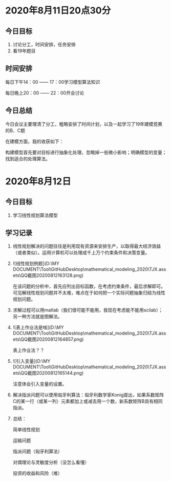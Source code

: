 # 2020年8月11日20点30分

## 今日目标

1. 讨论分工，时间安排，任务安排
2. 看19年题目

## 时间安排

每日下午14：00 —— 17：00学习模型算法知识

每日晚上20：00 —— 22：00开会讨论

## 今日总结

今日会议主要理清了分工，粗略安排了时间计划，以及一起学习了19年建模竞赛的B、C题

在建模方面，我的收获如下：

构建模型首先要对目标进行抽象化处理，忽略掉一些微小影响；明确模型的变量；找到适合的处理算法。



# 2020年8月12日

## 今日目标

1. 学习线性规划算法模型

## 学习记录

1. 线性规划解决的问题往往是利用现有资源来安排生产，以取得最大经济效益（或者类似）。运用计算机可以处理成千上万个约束条件和决策变量。

2. ![线性规划例题](D:\MY DOCUMENT\Tool\GitHubDesktop\mathematical_modeling_2020\TJX.assets\QQ截图20200812163128.png)

   在该问题的分析中，首先应列出目标函数，在考虑约束条件，最后求解即可。可见解线性规划问题并不太难，难点在于如何把一个实际问题抽象归结为线性规划问题。

3. 求解过程可以用matlab（我们很可能不能用，我现在考虑能不能用scilab）；另一种方法就是图解法。

4. ![表上作业法是啥](D:\MY DOCUMENT\Tool\GitHubDesktop\mathematical_modeling_2020\TJX.assets\QQ截图20200812164857.png)

   表上作业法？？

5. ![引入变量](D:\MY DOCUMENT\Tool\GitHubDesktop\mathematical_modeling_2020\TJX.assets\QQ截图20200812165144.png)

   注意体会引入变量的设置。

6. 解决指派问题可以使用匈牙利算法：匈牙利数学家Konig提出，如果系数矩阵C的某一行（或某一列）元素都加上或减去用一个数，新系数矩阵B具有相同指派。

7. 总结：

   简单线性规划

   运输问题

   指派问题（匈牙利算法）

   对偶理论与灵敏度分析（没怎么看懂）

   投资的收益和风险（难）


